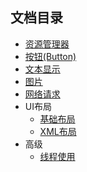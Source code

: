 ## 文档目录
- [资源管理器](资源管理器.md)
- [按钮(Button)](按钮.md)
- [文本显示](文本.md)
- [图片](图片.md)
- [网络请求](网络请求.md)
- UI布局
    - [基础布局](基础布局.md)
    - [XML布局](XML布局.md)
- 高级
    - [线程使用](线程使用.md)